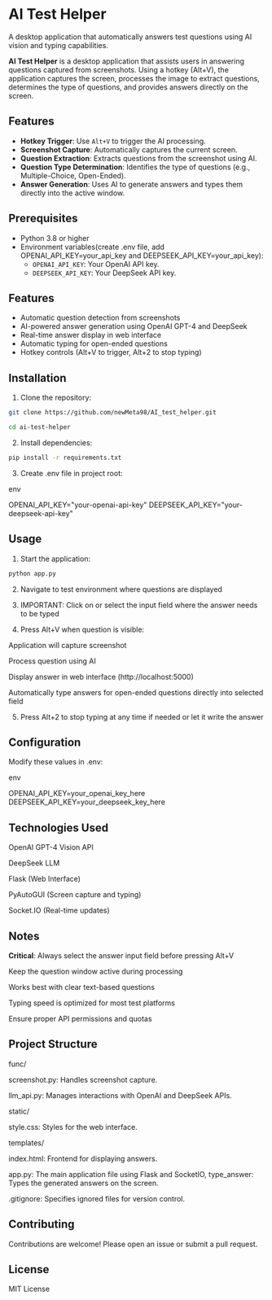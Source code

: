 # AI Test Helper

A desktop application that automatically answers test questions using AI vision and typing capabilities.

**AI Test Helper** is a desktop application that assists users in answering questions captured from screenshots. Using a hotkey (Alt+V), the application captures the screen, processes the image to extract questions, determines the type of questions, and provides answers directly on the screen. 

## Features

- **Hotkey Trigger**: Use `Alt+V` to trigger the AI processing.
- **Screenshot Capture**: Automatically captures the current screen.
- **Question Extraction**: Extracts questions from the screenshot using AI.
- **Question Type Determination**: Identifies the type of questions (e.g., Multiple-Choice, Open-Ended).
- **Answer Generation**: Uses AI to generate answers and types them directly into the active window.

## Prerequisites

- Python 3.8 or higher
- Environment variables(create .env file, add OPENAI_API_KEY=your_api_key and DEEPSEEK_API_KEY=your_api_key):   
  - `OPENAI_API_KEY`: Your OpenAI API key.
  - `DEEPSEEK_API_KEY`: Your DeepSeek API key.

## Features
- Automatic question detection from screenshots
- AI-powered answer generation using OpenAI GPT-4 and DeepSeek
- Real-time answer display in web interface
- Automatic typing for open-ended questions
- Hotkey controls (Alt+V to trigger, Alt+2 to stop typing)

## Installation

1. Clone the repository:
```bash
git clone https://github.com/newMeta98/AI_test_helper.git

cd ai-test-helper
```

2. Install dependencies:

```bash
pip install -r requirements.txt
```

3. Create .env file in project root:

env

OPENAI_API_KEY="your-openai-api-key"
DEEPSEEK_API_KEY="your-deepseek-api-key"

## Usage

1. Start the application:

```bash
python app.py
```
2. Navigate to test environment where questions are displayed

3. IMPORTANT: Click on or select the input field where the answer needs to be typed

4. Press Alt+V when question is visible:

Application will capture screenshot

Process question using AI

Display answer in web interface (http://localhost:5000)

Automatically type answers for open-ended questions directly into selected field

5. Press Alt+2 to stop typing at any time if needed or let it write the answer

## Configuration
Modify these values in .env:

env

OPENAI_API_KEY=your_openai_key_here
DEEPSEEK_API_KEY=your_deepseek_key_here

## Technologies Used
OpenAI GPT-4 Vision API

DeepSeek LLM

Flask (Web Interface)

PyAutoGUI (Screen capture and typing)

Socket.IO (Real-time updates)

## Notes

**Critical**: Always select the answer input field before pressing Alt+V

Keep the question window active during processing

Works best with clear text-based questions

Typing speed is optimized for most test platforms

Ensure proper API permissions and quotas

## Project Structure
func/

screenshot.py: Handles screenshot capture.

llm_api.py: Manages interactions with OpenAI and DeepSeek APIs.

static/

style.css: Styles for the web interface.

templates/

index.html: Frontend for displaying answers.

app.py: The main application file using Flask and SocketIO, type_answer: Types the generated answers on the screen.

.gitignore: Specifies ignored files for version control.

## Contributing
Contributions are welcome! Please open an issue or submit a pull request.

## License
MIT License
